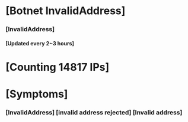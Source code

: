 # [Botnet InvalidAddress]
### [InvalidAddress]
#### [Updated every 2~3 hours]

# [Counting 14817 IPs]

# [Symptoms] 

###   [InvalidAddress] [invalid address rejected] [Invalid address]
